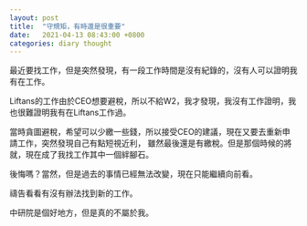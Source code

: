 ```yaml
---
layout: post
title:  "守規矩，有時還是很重要"
date:   2021-04-13 08:43:00 +0800
categories: diary thought
---
```


最近要找工作，但是突然發現，有一段工作時間是沒有紀錄的，沒有人可以證明我有在工作。

Liftans的工作由於CEO想要避稅，所以不給W2，我才發現，我沒有工作證明，我也很難證明我有在Liftans工作過。

當時貪圖避稅，希望可以少繳一些錢，所以接受CEO的建議，現在又要去重新申請工作，突然發現自己有點短視近利，
雖然最後還是有繳稅。但是那個時候的將就，現在成了我找工作其中一個絆腳石。

後悔嗎？當然，但是過去的事情已經無法改變，現在只能繼續向前看。

禱告看看有沒有辦法找到新的工作。

中研院是個好地方，但是真的不屬於我。